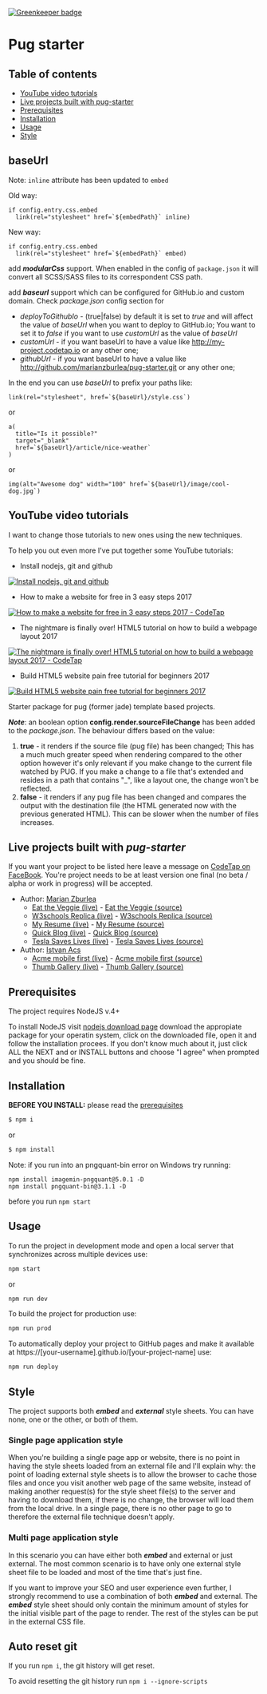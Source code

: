 [![Greenkeeper badge](https://badges.greenkeeper.io/marianzburlea/pug-starter.svg)](https://greenkeeper.io/)

# Pug starter

## Table of contents

- [YouTube video tutorials](#youtube-video-tutorials)
- [Live projects built with pug-starter](#live-projects-built-with-pug-starter)
- [Prerequisites](#prerequisites)
- [Installation](#installation)
- [Usage](#usage)
- [Style](#style)

## **baseUrl**

Note: `inline` attribute has been updated to `embed`

Old way:
```
if config.entry.css.embed
  link(rel="stylesheet" href=`${embedPath}` inline)
```

New way:
```
if config.entry.css.embed
  link(rel="stylesheet" href=`${embedPath}` embed)
```

add **_modularCss_** support. When enabled in the config of `package.json` it will convert all SCSS/SASS files to its correspondent CSS path.

add **_baseurl_** support which can be configured for GitHub.io and custom domain. Check _package.json_ config section for

- _deployToGithubIo_ - (true|false) by default it is set to _true_ and will affect the value of _baseUrl_ when you want to deploy to GitHub.io; You want to set it to _false_ if you want to use _customUrl_ as the value of _baseUrl_
- _customUrl_ - if you want baseUrl to have a value like http://my-project.codetap.io or any other one;
- _githubUrl_ - if you want baseUrl to have a value like http://github.com/marianzburlea/pug-starter.git or any other one;

In the end you can use _baseUrl_ to prefix your paths like:

```
link(rel="stylesheet", href=`${baseUrl}/style.css`)
```

or

```
a(
  title="Is it possible?"
  target="_blank"
  href=`${baseUrl}/article/nice-weather`
)
```

or

```
img(alt="Awesome dog" width="100" href=`${baseUrl}/image/cool-dog.jpg`)
```

## YouTube video tutorials

I want to change those tutorials to new ones using the new techniques.

To help you out even more I've put together some YouTube tutorials:

- Install nodejs, git and github

[![Install nodejs, git and github](http://img.youtube.com/vi/A-iTEtt6SN8/0.jpg)](http://www.youtube.com/watch?v=A-iTEtt6SN8)

- How to make a website for free in 3 easy steps 2017

[![How to make a website for free in 3 easy steps 2017 - CodeTap](http://img.youtube.com/vi/YBK5ZyXHumE/0.jpg)](http://www.youtube.com/watch?v=YBK5ZyXHumE)

- The nightmare is finally over! HTML5 tutorial on how to build a webpage layout 2017

[![The nightmare is finally over! HTML5 tutorial on how to build a webpage layout 2017 - CodeTap](http://img.youtube.com/vi/DdYC36N9z0E/0.jpg)](http://www.youtube.com/watch?v=DdYC36N9z0E)

- Build HTML5 website pain free tutorial for beginners 2017

[![Build HTML5 website pain free tutorial for beginners 2017](http://img.youtube.com/vi/qCyokdeZ6jI/0.jpg)](http://www.youtube.com/watch?v=qCyokdeZ6jI)

Starter package for pug (former jade) template based projects.

**_Note_**: an boolean option **config.render.sourceFileChange** has been added to the _package.json_. The behaviour differs based on the value:

1. **true** - it renders if the source file (pug file) has been changed; This has a much much greater speed when rendering compared to the other option however it's only relevant if you make change to the current file watched by PUG. If you make a change to a file that's extended and resides in a path that contains "\_", like a layout one, the change won't be reflected.
2. **false** - it renders if any pug file has been changed and compares the output with the destination file (the HTML generated now with the previous generated HTML). This can be slower when the number of files increases.

## Live projects built with **_pug-starter_**

If you want your project to be listed here leave a message on [CodeTap on FaceBook](https://facebook.com/codetap). You're project needs to be at least version one final (no beta / alpha or work in progress) will be accepted.

- Author: [Marian Zburlea](https://github.com/marianzburlea)
  - [Eat the Veggie (live)](http://codetapio.github.io/eat-the-veggie) - [Eat the Veggie (source)](https://github.com/codetapio/eat-the-veggie)
  - [W3schools Replica (live)](http://codetapio.github.io/w3schools-replica) - [W3schools Replica (source)](https://github.com/codetapio/w3schools-replica)
  - [My Resume (live)](http://my-resume.bitbee.uk) - [My Resume (source)](https://github.com/marianzburlea/my-resume)
  - [Quick Blog (live)](http://quick-blog.bitbee.uk) - [Quick Blog (source)](https://github.com/marianzburlea/quick-blog)
  - [Tesla Saves Lives (live)](http://tesla.bitbee.uk) - [Tesla Saves Lives (source)](https://github.com/marianzburlea/tesla-saves-lives)
- Author: [Istvan Acs](https://github.com/St3ve89)
  - [Acme mobile first (live)](http://St3ve89.github.io/Acme-mobile-first) - [Acme mobile first (source)](https://github.com/St3ve89/Acme-mobile-first)
  - [Thumb Gallery (live)](http://St3ve89.github.io/thumbgallery) - [Thumb Gallery (source)](https://github.com/St3ve89/thumbgallery)

## Prerequisites

The project requires NodeJS v.4+

To install NodeJS visit [nodejs download page](https://nodejs.org/en/download/) download the appropiate package for your operatin system, click on the downloaded file, open it and follow the installation procees. If you don't know much about it, just click ALL the NEXT and or INSTALL buttons and choose "I agree" when prompted and you should be fine.

## Installation

**BEFORE YOU INSTALL:** please read the [prerequisites](#prerequisites)

```bash
$ npm i
```

or

```bash
$ npm install
```

Note: if you run into an pngquant-bin error on Windows try running:

```
npm install imagemin-pngquant@5.0.1 -D
npm install pngquant-bin@3.1.1 -D
```

before you run `npm start`

## Usage

To run the project in development mode and open a local server that synchronizes across multiple devices use:

```bash
npm start
```

or

```bash
npm run dev
```

To build the project for production use:

```bash
npm run prod
```

To automatically deploy your project to GitHub pages and make it available at https://[your-username].github.io/[your-project-name] use:

```bash
npm run deploy
```

## Style

The project supports both **_embed_** and **_external_** style sheets. You can have none, one or the other, or both of them.

### Single page application style

When you're building a single page app or website, there is no point in having the style sheets loaded from an external file and I'll explain why: the point of loading external style sheets is to allow the browser to cache those files and once you visit another web page of the same website, instead of making another request(s) for the style sheet file(s) to the server and having to download them, if there is no change, the browser will load them from the local drive. In a single page, there is no other page to go to therefore the external file technique doesn't apply.

### Multi page application style

In this scenario you can have either both **_embed_** and external or just external. The most common scenario is to have only one external style sheet file to be loaded and most of the time that's just fine.

If you want to improve your SEO and user experience even further, I strongly recommend to use a combination of both **_embed_** and external. The **_embed_** style sheet should only contain the minimum amount of styles for the initial visible part of the page to render. The rest of the styles can be put in the external CSS file.

## Auto reset git

If you run `npm i`, the git history will get reset.

To avoid resetting the git history run `npm i --ignore-scripts`
